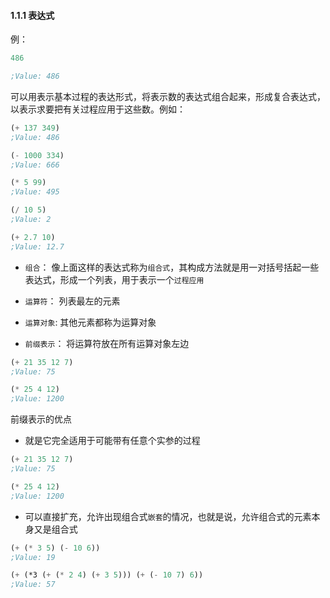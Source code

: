 

#### 1.1.1 表达式

例：

```lisp
486

;Value: 486
```

可以用表示基本过程的表达形式，将表示数的表达式组合起来，形成复合表达式，以表示求要把有关过程应用于这些数。例如：

```lisp
(+ 137 349)
;Value: 486

(- 1000 334)
;Value: 666

(* 5 99)
;Value: 495

(/ 10 5)
;Value: 2

(+ 2.7 10)
;Value: 12.7

```

- `组合`： 像上面这样的表达式称为`组合式`，其构成方法就是用一对括号括起一些表达式，形成一个列表，用于表示一个`过程应用`

- `运算符`： 列表最左的元素

- `运算对象`: 其他元素都称为运算对象

- `前缀表示`： 将运算符放在所有运算对象左边

```lisp
(+ 21 35 12 7)
;Value: 75

(* 25 4 12)
;Value: 1200
```
前缀表示的优点

- 就是它完全适用于可能带有任意个实参的过程

```lisp
(+ 21 35 12 7)
;Value: 75

(* 25 4 12)
;Value: 1200
```

- 可以直接扩充，允许出现组合式`嵌套`的情况，也就是说，允许组合式的元素本身又是组合式

```lisp
(+ (* 3 5) (- 10 6))
;Value: 19

(+ (*3 (+ (* 2 4) (+ 3 5))) (+ (- 10 7) 6))
;Value: 57
```